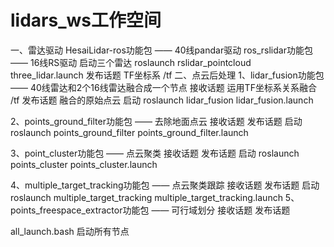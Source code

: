 # lidars_ws工作空间
一、雷达驱动
    HesaiLidar-ros功能包 —— 40线pandar驱动
    ros_rslidar功能包 —— 16线RS驱动
    启动三个雷达
    roslaunch rslidar_pointcloud three_lidar.launch
    发布话题
    <param name="left_lidar_topic" value="/ns2/rslidar_points" />
    <param name="right_lidar_topic" value="/ns1/rslidar_points" />
    <param name="pandar_lidar_topic" value="/ns3/pandar_points" />
    TF坐标系  /tf
二、点云后处理
1、lidar_fusion功能包 —— 40线雷达和2个16线雷达融合成一个节点
    接收话题
    <param name="left_lidar_topic" value="/ns2/rslidar_points" />
    <param name="right_lidar_topic" value="/ns1/rslidar_points" />
    <param name="pandar_lidar_topic" value="/ns3/pandar_points" />
    运用TF坐标系关系融合 /tf
    发布话题
    <param name="fusion_topic" value="/fusion_rslidar_points" /> 融合的原始点云
    <param name="fusion_topic" value="/regr_fusion_rslidar_points" />
    启动
    roslaunch lidar_fusion lidar_fusion.launch
    
2、points_ground_filter功能包 —— 去除地面点云
    接收话题
    <param name="sub_topic" value="/regr_fusion_rslidar_points"/>
    发布话题
    <param name="pub_ground_topic" value="/pandar_points_ground"/>
    <param name="pub_no_ground_topic" value="/pandar_points_no_ground"/>
    启动
    roslaunch points_ground_filter points_ground_filter.launch
    
3、point_cluster功能包 —— 点云聚类
    接收话题
    <param name="sub_topic" value="/pandar_points_no_ground" />
    发布话题
    <param name="pub_topic" value="/objects" />
    启动
    roslaunch points_cluster points_cluster.launch

4、multiple_target_tracking功能包 —— 点云聚类跟踪
    接收话题
    <param name="sub_topic" value="/objects"/>
    发布话题
    <param name="pub_topic" value="/objects_tracked"/>
    <param name="pub_topic_obstacle_array" value="/obstacles_array"/>
    启动
    roslaunch multiple_target_tracking multiple_target_tracking.launch
5、points_freespace_extractor功能包 —— 可行域划分
    接收话题
    <param name="sub_topic" value="/regr_fusion_rslidar_points"/>
    发布话题
    <param name="pub_marker_topic" value="/feasible_region"/>
    
all_launch.bash 启动所有节点
    
    
    
    
    
    
    
    
